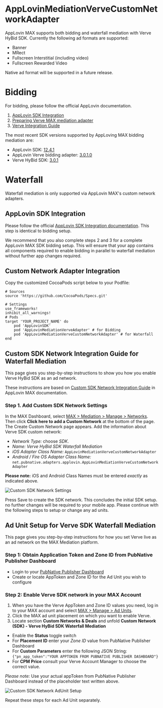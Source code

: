 # AppLovinMediationVerveCustomNetworkAdapter
AppLovin MAX supports both bidding and waterfall mediation with Verve HyBid SDK.
Currently the following ad formats are supported:
* Banner
* MRect
* Fullscreen Interstitial (including video)
* Fullscreen Rewarded Video

Native ad format will be supported in a future release.

# Bidding
For bidding, please follow the official AppLovin documentation.
1. [AppLovin SDK Integration](https://dash.applovin.com/documentation/mediation/ios/getting-started/integration#integration)
2. [Preparing Verve MAX mediation adapter](https://dash.applovin.com/documentation/mediation/ios/mediation-adapters?network=VERVE_NETWORK)
3. [Verve Integration Guide](https://dash.applovin.com/documentation/mediation/ios/mediation-setup/verve#verve-integration-guide)

The most recent SDK versions supported by AppLoving MAX bidding mediation are:
* AppLovin SDK: [12.4.1](https://github.com/AppLovin/AppLovin-MAX-SDK-iOS/releases)
* AppLovin Verve bidding adapter: [3.0.1.0](https://github.com/AppLovin/AppLovin-MAX-SDK-iOS/blob/master/Verve/CHANGELOG.md)
* Verve HyBid SDK: [3.0.1](https://github.com/pubnative/pubnative-hybid-ios-sdk/releases)

# Waterfall
Waterfall mediation is only supported via AppLovin MAX's custom network adapters.

## AppLovin SDK Integration
Please follow the official [AppLovin SDK Integration documentation](https://dash.applovin.com/documentation/mediation/ios/getting-started/integration#integration). This step is identical to bidding setup.

We recommend that you also complete steps 2 and 3 for a complete AppLovin MAX SDK bidding setup. This will ensure that your app contains all components required to enable bidding in parallel to waterfall mediation without further app changes required.

## Custom Network Adapter Integration

Copy the customized CocoaPods script below to your Podfile:

```
# Sources
source 'https://github.com/CocoaPods/Specs.git'

# Settings
use_frameworks!
inhibit_all_warnings!
# Pods
target 'YOUR_PROJECT_NAME' do
    pod 'AppLovinSDK'
    pod 'AppLovinMediationVerveAdapter' # for Bidding
    pod 'AppLovinMediationVerveCustomNetworkAdapter' # for Waterfall
end
```

## Custom SDK Network Integration Guide for Waterfall Mediation
This page gives you step-by-step instructions to show you how you enable Verve HyBid SDK as an ad network.

These instructions are based on [Custom SDK Network Integration Guide](https://dash.applovin.com/documentation/mediation/ios/mediation-setup/custom-sdk) in AppLovin MAX documentation.

### Step 1. Add Custom SDK Network Settings
In the MAX Dashboard, select [MAX > Mediation > Manage > Networks](https://dash.applovin.com/o/mediation/networks/). Then click **Click here to add a Custom Network** at the bottom of the page. The Create Custom Network page appears. Add the information about Verve SDK custom network:
* *Network Type:* choose *SDK*.
* *Name:* *Verve HyBid SDK Waterfall Mediation*
* *iOS Adapter Class Name:* `AppLovinMediationVerveCustomNetworkAdapter`
* *Android / Fire OS Adapter Class Name:* `net.pubnative.adapters.applovin.AppLovinMediationVerveCustomNetworkAdapter`

**Please note:** iOS and Android Class Names must be entered _exactly_ as indicated above.

![Custom SDK Network Settings](https://github.com/pubnative/pubnative-hybid-android-sdk/wiki/Images/applovin-custom-sdk-network-settings.png)

Press Save to create the SDK network.
This concludes the initial SDK setup. no further changes will be required to your mobile app.
Please continue with the following steps to setup or change any ad units.

## Ad Unit Setup for Verve SDK Waterfall Mediation
This page gives you step-by-step instructions for how you set Verve live as an ad network on the MAX Mediation platform.

### Step 1: Obtain Application Token and Zone ID from PubNative Publisher Dashboard
* Login to your [PubNative Publisher Dashboard](https://dashboard.pubnative.net/)
* Create or locate AppToken and Zone ID for the Ad Unit you wish to configure

### Step 2: Enable Verve SDK network in your MAX Account

1. When you have the Verve AppToken and Zone ID values you need, log in to your MAX account and select [MAX > Manage > Ad Units](https://dash.applovin.com/o/mediation/ad_units/).
2. Click the MAX ad unit placement on which you want to enable Verve.
3. Locate section **Custom Networks & Deals** and unfold **Custom Network (SDK) - Verve HyBid SDK Waterfall Mediation**
* Enable the **Status** toggle switch
* For **Placement ID** enter your *Zone ID* value from PubNative Publisher Dashboard
* For **Custom Parameters** enter the following JSON String: `{"pn_app_token":"YOUR APPTOKEN FROM PUBNATIVE PUBLISHER DASHBOARD"}`
* For **CPM Price** consult your Verve Account Manager to choose the correct value.

*Please note:* Use your actual appToken from PubNative Publisher Dashboard instead of the placeholder text written above.

![Custom SDK Network AdUnit Setup](https://github.com/pubnative/pubnative-hybid-android-sdk/wiki/Images/applovin-custom-network-adunit.png)

Repeat these steps for each Ad Unit separately.
